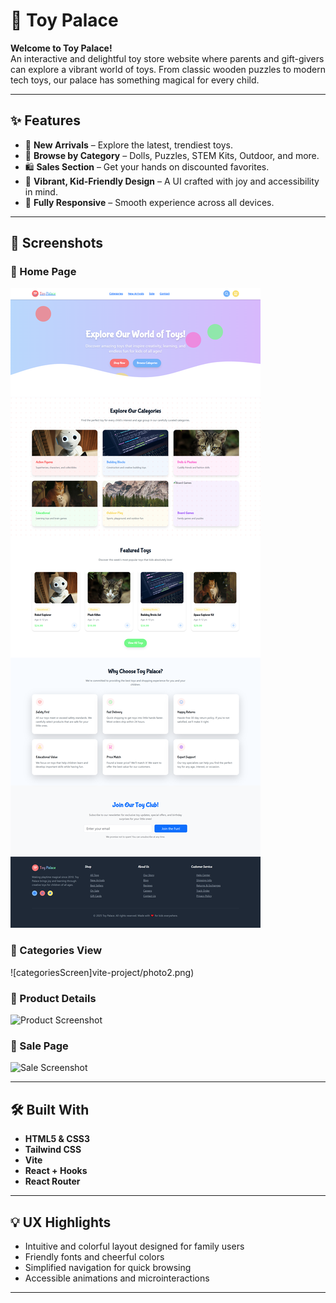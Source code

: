 # 🎠 Toy Palace

**Welcome to Toy Palace!**  
An interactive and delightful toy store website where parents and gift-givers can explore a vibrant world of toys. From classic wooden puzzles to modern tech toys, our palace has something magical for every child.

---

## ✨ Features

- 🎁 **New Arrivals** – Explore the latest, trendiest toys.
- 🧸 **Browse by Category** – Dolls, Puzzles, STEM Kits, Outdoor, and more.
- 🛍️ **Sales Section** – Get your hands on discounted favorites.
- 🌈 **Vibrant, Kid-Friendly Design** – A UI crafted with joy and accessibility in mind.
- 📱 **Fully Responsive** – Smooth experience across all devices.

---

## 📸 Screenshots


### 🧸 Home Page
![Homescreen](vite-project/photo1.png)

### 🧸 Categories View
![categoriesScreen]vite-project/photo2.png)

### 🧸 Product Details
![Product Screenshot](screenshots/product.png)

### 🧸 Sale Page
![Sale Screenshot](screenshots/sale.png)

---


## 🛠️ Built With

- **HTML5 & CSS3**
- **Tailwind CSS**
- **Vite**
- **React + Hooks**
- **React Router**

---

## 💡 UX Highlights

- Intuitive and colorful layout designed for family users
- Friendly fonts and cheerful colors
- Simplified navigation for quick browsing
- Accessible animations and microinteractions

---


